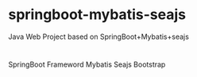 # springboot-mybatis-seajs
Java Web Project based on SpringBoot+Mybatis+seajs

#
SpringBoot Frameword
Mybatis
Seajs
Bootstrap
#
